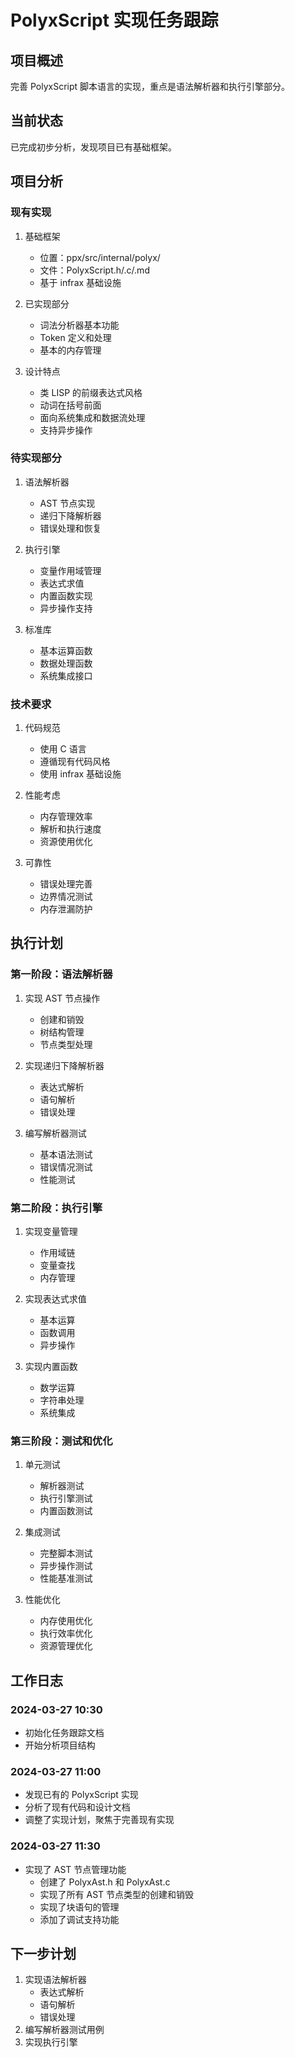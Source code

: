 # PolyxScript 实现任务跟踪

## 项目概述
完善 PolyxScript 脚本语言的实现，重点是语法解析器和执行引擎部分。

## 当前状态
已完成初步分析，发现项目已有基础框架。

## 项目分析

### 现有实现
1. 基础框架
   - 位置：ppx/src/internal/polyx/
   - 文件：PolyxScript.h/.c/.md
   - 基于 infrax 基础设施

2. 已实现部分
   - 词法分析器基本功能
   - Token 定义和处理
   - 基本的内存管理

3. 设计特点
   - 类 LISP 的前缀表达式风格
   - 动词在括号前面
   - 面向系统集成和数据流处理
   - 支持异步操作

### 待实现部分
1. 语法解析器
   - AST 节点实现
   - 递归下降解析器
   - 错误处理和恢复

2. 执行引擎
   - 变量作用域管理
   - 表达式求值
   - 内置函数实现
   - 异步操作支持

3. 标准库
   - 基本运算函数
   - 数据处理函数
   - 系统集成接口

### 技术要求
1. 代码规范
   - 使用 C 语言
   - 遵循现有代码风格
   - 使用 infrax 基础设施

2. 性能考虑
   - 内存管理效率
   - 解析和执行速度
   - 资源使用优化

3. 可靠性
   - 错误处理完善
   - 边界情况测试
   - 内存泄漏防护

## 执行计划

### 第一阶段：语法解析器
1. 实现 AST 节点操作
   - 创建和销毁
   - 树结构管理
   - 节点类型处理

2. 实现递归下降解析器
   - 表达式解析
   - 语句解析
   - 错误处理

3. 编写解析器测试
   - 基本语法测试
   - 错误情况测试
   - 性能测试

### 第二阶段：执行引擎
1. 实现变量管理
   - 作用域链
   - 变量查找
   - 内存管理

2. 实现表达式求值
   - 基本运算
   - 函数调用
   - 异步操作

3. 实现内置函数
   - 数学运算
   - 字符串处理
   - 系统集成

### 第三阶段：测试和优化
1. 单元测试
   - 解析器测试
   - 执行引擎测试
   - 内置函数测试

2. 集成测试
   - 完整脚本测试
   - 异步操作测试
   - 性能基准测试

3. 性能优化
   - 内存使用优化
   - 执行效率优化
   - 资源管理优化

## 工作日志

### 2024-03-27 10:30
- 初始化任务跟踪文档
- 开始分析项目结构

### 2024-03-27 11:00
- 发现已有的 PolyxScript 实现
- 分析了现有代码和设计文档
- 调整了实现计划，聚焦于完善现有实现

### 2024-03-27 11:30
- 实现了 AST 节点管理功能
  - 创建了 PolyxAst.h 和 PolyxAst.c
  - 实现了所有 AST 节点类型的创建和销毁
  - 实现了块语句的管理
  - 添加了调试支持功能

## 下一步计划
1. 实现语法解析器
   - 表达式解析
   - 语句解析
   - 错误处理
2. 编写解析器测试用例
3. 实现执行引擎 
